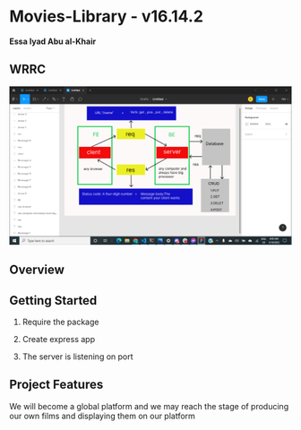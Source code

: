 # Movies-Library - v16.14.2

**Essa Iyad Abu al-Khair**

## WRRC

![](/WRRC2.png)

## Overview

## Getting Started

1. Require the package

2. Create express app

3. The server is listening on port


## Project Features

We will become a global platform and we may reach the stage of producing our own films and displaying them on our platform
